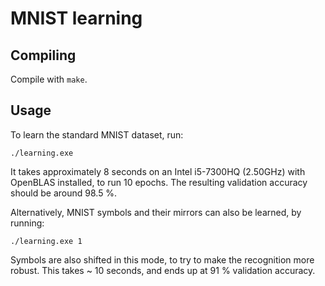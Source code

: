 # MNIST learning


## Compiling

Compile with ``` make ```.


## Usage

To learn the standard MNIST dataset, run:

```
./learning.exe
```

It takes approximately 8 seconds on an Intel i5-7300HQ (2.50GHz) with OpenBLAS installed, to run 10 epochs. The resulting validation accuracy should be around 98.5 %.

Alternatively, MNIST symbols and their mirrors can also be learned, by running:

```
./learning.exe 1
```

Symbols are also shifted in this mode, to try to make the recognition more robust. This takes ~ 10 seconds, and ends up at 91 % validation accuracy.
